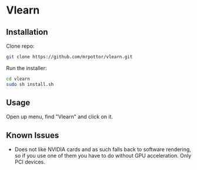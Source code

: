 # Vlearn



## Installation

Clone repo:
```bash
git clone https://github.com/mrpottor/vlearn.git
```

Run the installer:
```bash
cd vlearn
sudo sh install.sh
```

## Usage

Open up menu, find "Vlearn" and click on it.

## Known Issues
 * Does not like NVIDIA cards and as such falls back to software rendering, so if you use one of them you have to do without GPU acceleration. Only PCI devices.
